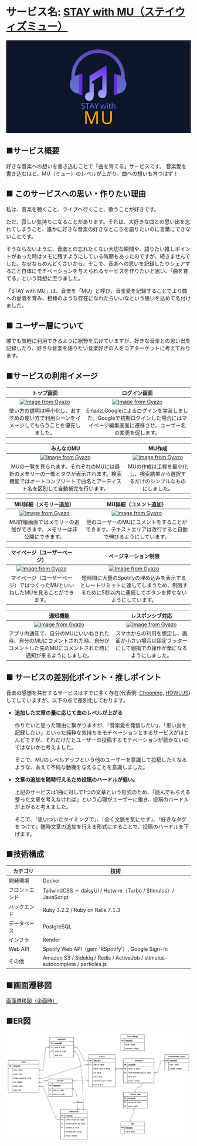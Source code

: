 # サービス名: [STAY with MU（ステイウィズミュー）](https://www.stay-with-mu.com/)
[![alt text](app/assets/images/large_logo.png)](https://www.stay-with-mu.com/)

## ■サービス概要

好きな音楽への想いを書き込むことで「曲を育てる」サービスです。
音楽愛を書き込むほど、MU（ミュー）のレベルが上がり、曲への想いも育つはず！

## ■ このサービスへの思い・作りたい理由

私は、音楽を聴くこと、ライブへ行くこと、歌うことが好きです。

ただ、寂しい気持ちになることがあります。それは、大好きな曲との思い出を忘れてしまうこと、誰かに好きな音楽の好きなところを語りたいのに言葉にできないことです。

そうならないように、音楽との忘れたくない大切な瞬間や、語りたい推しポイントがあった時はメモに残すようにしている時期もあったのですが、続きませんでした。なぜならめんどくさいから。そこで、音楽への思いを記録したりシェアすること自体にモチベーションを与えられるサービスを作りたいと思い、「曲を育てる」という発想に至りました。

「STAY with MU」は、音楽を「MU」と呼び、音楽愛を記録することでより曲への愛着を育み、相棒のような存在になれたらいいなという思いを込めて名付けました。

## ■ ユーザー層について
誰でも気軽に利用できるように裾野を広げていますが、好きな音楽との思い出を記録したり、好きな音楽を語りたい音楽好きの人をコアターゲットに考えております。

## ■サービスの利用イメージ

|トップ画面| ログイン画面|
|:-:|:-:|
|[![Image from Gyazo](https://i.gyazo.com/9fa632170b24e84ca2ab1072b5bd5fe4.gif)](https://gyazo.com/9fa632170b24e84ca2ab1072b5bd5fe4)|[![Image from Gyazo](https://i.gyazo.com/dca8f94cb2ba2a03b5124a8a525e5383.png)](https://gyazo.com/dca8f94cb2ba2a03b5124a8a525e5383)|
|使い方の説明は極小化し、おすすめの使い方で利用シーンをイメージしてもらうことを優先しました。|EmailとGoogleによるログインを実装しました。Googleで初期ログインした場合にはマイページ編集画面に遷移させ、ユーザー名の変更を促します。|

|みんなのMU| MU作成 |
|:-:|:-:|
|[![Image from Gyazo](https://i.gyazo.com/67a961de7e4e27f0e1992eb7672bb1f8.gif)](https://gyazo.com/67a961de7e4e27f0e1992eb7672bb1f8)|[![Image from Gyazo](https://i.gyazo.com/a5151d1d7e5aeb39f9aef2a1d254f406.gif)](https://gyazo.com/a5151d1d7e5aeb39f9aef2a1d254f406)|
|MUの一覧を見られます。それぞれのMUには最新のメモリーの一部とタグが表示されます。検索機能ではオートコンプリートで曲名とアーティスト名を区別して自動補完を行います。|MUの作成は工程を最小化し、検索結果から選択するだけのシンプルなものにしました。|

|MU詳細（メモリー追加）|MU詳細（コメント追加）|
|:-:|:-:|
|[![Image from Gyazo](https://i.gyazo.com/896cab890b40528730920434d025d516.gif)](https://gyazo.com/896cab890b40528730920434d025d516)|[![Image from Gyazo](https://i.gyazo.com/6b804e87c8999a05ffc71bd919938dfb.gif)](https://gyazo.com/6b804e87c8999a05ffc71bd919938dfb)|
|MU詳細画面ではメモリーの追加ができます。メモリーは非公開にできます。|他のユーザーのMUにコメントをすることができます。テキストエリアは改行すると自動で伸びるようにしています。|

|マイページ（ユーザーページ）|ページネーション制限|
|:-:|:-:|
|[![Image from Gyazo](https://i.gyazo.com/7a3dc12d9e401d388808cb575f270ac6.gif)](https://gyazo.com/7a3dc12d9e401d388808cb575f270ac6)|[![Image from Gyazo](https://i.gyazo.com/4eb11f427835dda59aa593d974a810df.gif)](https://gyazo.com/4eb11f427835dda59aa593d974a810df)|
|マイページ（ユーザーページ）ではつくったMUといいねしたMUを見ることができます。|短時間に大量のSpotifyの埋め込みを表示するとレートリミットに達してしまうため、制限するために5秒以内に連続してボタンを押せないようにしています。|

|通知機能|レスポンシブ対応|
|:-:|:-:|
|[![Image from Gyazo](https://i.gyazo.com/b1f9cb99d6cddd1ba155a4776b59054e.gif)](https://gyazo.com/b1f9cb99d6cddd1ba155a4776b59054e)|[![Image from Gyazo](https://i.gyazo.com/7a6d96339c62bab44b420cedd9e544b6.gif)](https://gyazo.com/7a6d96339c62bab44b420cedd9e544b6)|
|アプリ内通知で、自分のMUにいいねされた時、自分のMUにコメントされた時、自分がコメントした先のMUにコメントされた時に通知が来るようにしました。|スマホからの利用を想定し、画面が小さい場合は固定フッターにして親指での操作が楽になるようにしました。|


## ■ サービスの差別化ポイント・推しポイント

音楽の感想を共有するサービスはすでに多く存在(代表例: [Chooning](https://chooning.app/ja), [HOWLUS](https://www.howlus.com/))してしていますが、以下の点で差別化しております。

- **追加した文章の量に応じて曲のレベルが上がる**

    作りたいと思った理由に繋がりますが、「音楽愛を発信したい」、「思い出を記録したい」といった純粋な気持ちをモチベーションとするサービスがほとんどですが、それだけだとユーザーの投稿するモチベーションが続かないのではないかと考えました。

    そこで、MUのレベルアップという他のユーザーを意識して投稿したくなるような、あえて不純な動機を与えることを意識しました。

- **文章の追加を随時行えるため投稿のハードルが低い。**

    上記のサービスは1曲に対して1つの文章という形式のため、「読んでもらえる整った文章を考えなければ」という心理がユーザーに働き、投稿のハードルが上がると考えました。

    そこで、「思いついたタイミングで」、「全く文脈を気にせず」、「好きなタグをつけて」随時文章の追加を行える形式にすることで、投稿のハードルを下げます。

## ■技術構成
| カテゴリ | 技術 |
| --- | --- |
| 開発環境 | Docker |
| フロントエンド | TailwindCSS ＋ daisyUI / Hotwire（Turbo / Stimulus）/ JavaScript |
| バックエンド | Ruby 3.2.2 / Ruby on Rails 7.1.3 |
| データベース | PostgreSQL |
| インフラ | Render |
| Web API | Spotify Web API（gem 'RSpotify'）, Google Sign-In |
|その他|Amazon S3 / Sidekiq / Redis / ActiveJob / stimulus-autocomplete / particles.js

## ■画面遷移図
[画面遷移図（企画時）](https://www.figma.com/file/BfMTw56e0vPpTX1UYnTlLN/STAY-with-MU?type=design&node-id=0%3A1&mode=design&t=66aJBbzwX4HLdTwI-1)


## ■ER図
![alt text](app/assets/images/本リリース時ER図.png)